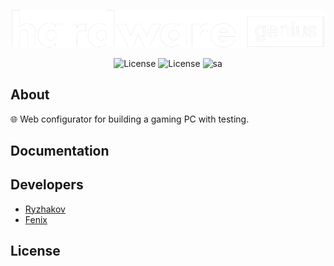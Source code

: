 <p align="center">
      <img src="https://github.com/pavel-ryzhakov/HardwareGenius/blob/master/src/Web/wwwroot/img/logo.png?raw=true" width="500">
</p>

<p align="center">
  
   <img src="https://img.shields.io/badge/-14.0-DD0031?logo=angular" alt="License">
   <img src="https://img.shields.io/badge/-7.0-512BD4?logo=dotnet" alt="License">
   <img src="https://img.shields.io/badge/-2022-5C2D91?logo=visualstudio" alt="sa">
</p>

## About

🌐 Web configurator for building a gaming PC with testing.

## Documentation


## Developers

- [Ryzhakov](https://github.com/pavel-ryzhakov)
- [Fenix](https://github.com/Fenix-NET)

## License
